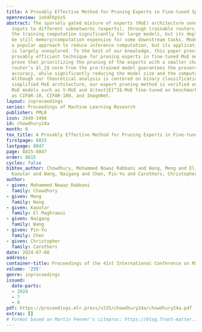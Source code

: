 ```yaml
---
title: A Provably Effective Method for Pruning Experts in Fine-tuned Sparse Mixture-of-Experts
openreview: 1oU4FKpVx5
abstract: The sparsely gated mixture of experts (MoE) architecture sends different
  inputs to different subnetworks (experts), through trainable routers. MoE reduces
  the training computation significantly for large models, but its deployment can
  be still memory/computation expensive for some downstream tasks. Model pruning is
  a popular approach to reduce inference computation, but its application in MoE architecture
  is largely unexplored. To the best of our knowledge, this paper provides the first
  provably efficient technique for pruning experts in fine-tuned MoE models. We theoretically
  prove that prioritizing the pruning of the experts with a smaller change of the
  router’s $l_2$ norm from the pre-trained model guarantees the preservation of test
  accuracy, while significantly reducing the model size and the computational requirements.
  Although our theoretical analysis is centered on binary classification tasks on
  simplified MoE architecture, our expert pruning method is verified on large vision
  MoE models such as V-MoE and $\text{E}^3$-MoE fine-tuned on benchmark datasets such
  as CIFAR-10, CIFAR-100, and ImageNet.
layout: inproceedings
series: Proceedings of Machine Learning Research
publisher: PMLR
issn: 2640-3498
id: chowdhury24a
month: 0
tex_title: A Provably Effective Method for Pruning Experts in Fine-tuned Sparse Mixture-of-Experts
firstpage: 8815
lastpage: 8847
page: 8815-8847
order: 8815
cycles: false
bibtex_author: Chowdhury, Mohammed Nowaz Rabbani and Wang, Meng and El Maghraoui,
  Kaoutar and Wang, Naigang and Chen, Pin-Yu and Carothers, Christopher
author:
- given: Mohammed Nowaz Rabbani
  family: Chowdhury
- given: Meng
  family: Wang
- given: Kaoutar
  family: El Maghraoui
- given: Naigang
  family: Wang
- given: Pin-Yu
  family: Chen
- given: Christopher
  family: Carothers
date: 2024-07-08
address:
container-title: Proceedings of the 41st International Conference on Machine Learning
volume: '235'
genre: inproceedings
issued:
  date-parts:
  - 2024
  - 7
  - 8
pdf: https://proceedings.mlr.press/v235/chowdhury24a/chowdhury24a.pdf
extras: []
# Format based on Martin Fenner's citeproc: https://blog.front-matter.io/posts/citeproc-yaml-for-bibliographies/
---
```

